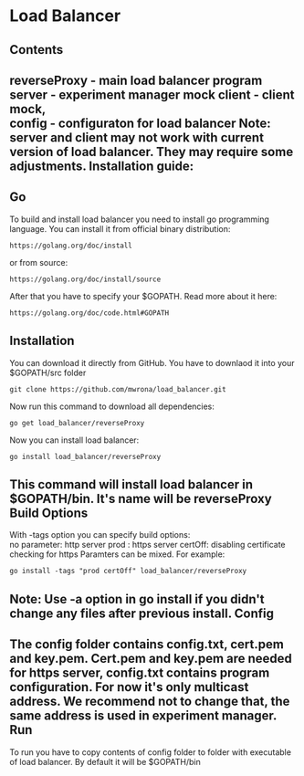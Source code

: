 Load Balancer 
============ 
Contents 
---------- 
reverseProxy - main load balancer program 
server - experiment manager mock 
client - client mock,  
config - configuraton for load balancer 
Note: server and client may not work with current version of load balancer. They may require some adjustments. 
Installation guide: 
---------------------- 
Go 
-- 
To build and install load balancer you need to install go programming language. 
You can install it from official binary distribution: 
``` 
https://golang.org/doc/install 
``` 
or from source: 
``` 
https://golang.org/doc/install/source 
``` 
After that you have to specify your $GOPATH. Read more about it here: 
``` 
https://golang.org/doc/code.html#GOPATH 
``` 
Installation 
-------------- 
You can download it directly from GitHub. You have to downlaod it into your $GOPATH/src folder 
``` 
git clone https://github.com/mwrona/load_balancer.git 
``` 
Now run this command to download all dependencies: 
``` 
go get load_balancer/reverseProxy 
``` 
Now you can install load balancer: 
```` 
go install load_balancer/reverseProxy 
```` 
This command will install load balancer in $GOPATH/bin. It's name will be reverseProxy 
Build Options 
---------------- 
With -tags option you can specify build options:  
no parameter: http server 
prod : https server 
certOff: disabling certificate checking for https 
Paramters can be mixed. For example: 
``` 
go install -tags "prod certOff" load_balancer/reverseProxy 
``` 
Note: Use -a option in go install if you didn't change any files after previous install. 
Config 
-------- 
The config folder contains config.txt, cert.pem and key.pem. Cert.pem and key.pem are needed for https server, config.txt contains program configuration. For now it's only multicast address. We recommend not to change that, the same address is used in experiment manager. 
Run 
---- 
To run you have to copy contents of config folder to folder with executable of load balancer. By default it will be $GOPATH/bin 
